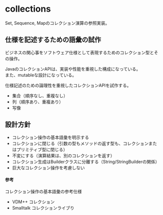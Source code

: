 # collections

Set, Sequence, Mapのコレクション演算の参照実装。

## 仕様を記述するための語彙の試作

ビジネスの関心事をソフトウェア仕様として表現するためのコレクション型とその操作。

JavaのコレクションAPIは、実装や性能を重視した構成になっている。  
また、mutableな設計になっている。

仕様記述のための論理性を重視したコレクションAPIを試作する。

* 集合（順序なし、重複なし）
* 列（順序あり、重複あり）
* 写像

## 設計方針

* コレクション操作の基本語彙を明示する
* コレクションに閉じる（引数の型もメソッドの返す型も、コレクションまたはプリミティブ型に閉じる）
* 不変にする（演算結果は、別のコレクションを返す）
* コレクション生成はBuilderクラスに分離する（String/StringBuilderの関係）
* 巨大なコレクション操作を考慮しない

#### 参考

コレクション操作の基本語彙の参考仕様

* VDM++ コレクション
* Smalltalk コレクションライブり


